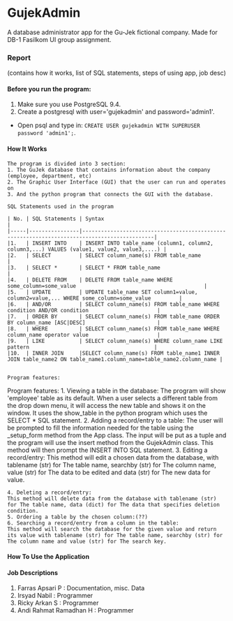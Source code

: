 # GujekAdmin
A database administrator app for the Gu-Jek fictional company. Made for DB-1 Fasilkom UI group assignment.
### Report
(contains how it works, list of SQL statements, steps of using app, job desc)


#### Before you run the program:
1. Make sure you use PostgreSQL 9.4.
2. Create a postgresql with user='gujekadmin' and password='admin1'. 
  * Open psql and type in: ```CREATE USER gujekadmin WITH SUPERUSER password 'admin1';```.


#### How It Works
	The program is divided into 3 section:
	1. The GuJek database that contains information about the company (employee, department, etc)
	2. The Graphic User Interface (GUI) that the user can run and operates on
	3. And the python program that connects the GUI with the database.

	SQL Statements used in the program
	
	| No. | SQL Statements | Syntax                                                                                      |
	|-----|----------------|---------------------------------------------------------------------------------------------|
	|1.   | INSERT INTO    | INSERT INTO table_name (column1, column2, column3,...) VALUES (value1, value2, value3,....) |
	|2.   | SELECT         | SELECT column_name(s) FROM table_name                                                       |
	|3.   | SELECT *       | SELECT * FROM table_name                                                                    |
	|4.   | DELETE FROM    | DELETE FROM table_name WHERE some_column=some_value									  	 |
	|5.   | UPDATE         | UPDATE table_name SET column1=value, column2=value,... WHERE some_column=some_value         |
	|6.   | AND/OR         | SELECT column_name(s) FROM table_name WHERE condition AND/OR condition                      |
	|7.   | ORDER BY       | SELECT column_name(s) FROM table_name ORDER BY column_name [ASC|DESC]                       |
	|8.   | WHERE          | SELECT column_name(s) FROM table_name WHERE column_name operator value                      |
	|9.   | LIKE           | SELECT column_name(s) WHERE column_name LIKE pattern                                        |
	|10.  | INNER JOIN     |SELECT column_name(s) FROM table_name1 INNER JOIN table_name2 ON table_name1.column_name=table_name2.column_name |


	Program features:
Program features:
	1. Viewing a table in the database: 
		The program will show 'employee' table as its default. When a user selects a different table from the drop down menu, it will access the new table and shows it on the window. It uses the show_table in the python program which uses the SELECT * SQL statement.
	2. Adding a record/entry to a table:
		The user will be prompted to fill the information needed for the table using the _setup_form method from the App class. The input will be put as a tuple and the program will use the insert method from the GujekAdmin class. This method will then prompt the INSERT INTO SQL statement.
	3. Editing a record/entry:
	This method will edit a chosen data from the database, with tablename (str) for The table name, searchby (str) for The column name, value (str) for The data to be edited and data (str) for The new data for value.

	4. Deleting a record/entry:
	This method will delete data from the database with tablename (str) for The table name, data (dict) for The data that specifies deletion condition.
	5. Ordering a table by the chosen column:(??)
	6. Searching a record/entry from a column in the table:
	This method will search the database for the given value and return its value with tablename (str) for The table name, searchby (str) for The column name and value (str) for The search key.
	
#### How To Use the Application



#### Job Descriptions
1. Farras Apsari P : Documentation, misc. Data
2. Irsyad Nabil : Programmer
3. Ricky Arkan S : Programmer
4. Andi Rahmat Ramadhan H : Programmer
